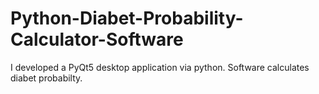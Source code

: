 # Python-Diabet-Probability-Calculator-Software
I developed a PyQt5 desktop application via python.
Software calculates diabet probabilty.
